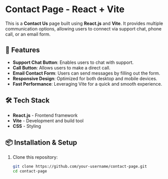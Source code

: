 # Contact Page - React + Vite

This is a **Contact Us** page built using **React.js** and **Vite**. It provides multiple communication options, allowing users to connect via support chat, phone call, or an email form.

## 🚀 Features

- **Support Chat Button**: Enables users to chat with support.
- **Call Button**: Allows users to make a direct call.
- **Email Contact Form**: Users can send messages by filling out the form.
- **Responsive Design**: Optimized for both desktop and mobile devices.
- **Fast Performance**: Leveraging Vite for a quick and smooth experience.

## 🛠️ Tech Stack

- **React.js** - Frontend framework
- **Vite** - Development and build tool
- **CSS** - Styling

## 📦 Installation & Setup

1. Clone this repository:
   ```sh
   git clone https://github.com/your-username/contact-page.git
   cd contact-page
